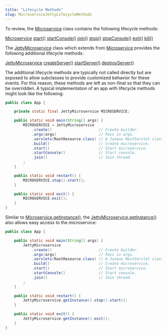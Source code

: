 ```yaml
---
title: "Lifecycle Methods"
slug: MicroserviceJettyLifecycleMethods
---
```


To review, the <a href="/site/apidocs/org/apache/juneau/microservice/Microservice.html" target="_blank">Microservice</a> class contains the
following lifecycle methods:

<tree>
<node-0><java-class><a href="/site/apidocs/org/apache/juneau/microservice/Microservice.html" target="_blank">Microservice</a></java-class></node-0>
<node-1><java-method><a href="/site/apidocs/org/apache/juneau/microservice/Microservice.html#start()" target="_blank">start()</a></java-method></node-1>
<node-1><java-method><a href="/site/apidocs/org/apache/juneau/microservice/Microservice.html#startConsole()" target="_blank">startConsole()</a></java-method></node-1>
<node-1><java-method><a href="/site/apidocs/org/apache/juneau/microservice/Microservice.html#join()" target="_blank">join()</a></java-method></node-1>
<node-1><java-method><a href="/site/apidocs/org/apache/juneau/microservice/Microservice.html#stop()" target="_blank">stop()</a></java-method></node-1>
<node-1><java-method><a href="/site/apidocs/org/apache/juneau/microservice/Microservice.html#stopConsole()" target="_blank">stopConsole()</a></java-method></node-1>
<node-1><java-method><a href="/site/apidocs/org/apache/juneau/microservice/Microservice.html#exit()" target="_blank">exit()</a></java-method></node-1>
<node-1><java-method><a href="/site/apidocs/org/apache/juneau/microservice/Microservice.html#kill()" target="_blank">kill()</a></java-method></node-1>
</tree>

The <a href="/site/apidocs/org/apache/juneau/microservice/jetty/JettyMicroservice.html" target="_blank">JettyMicroservice</a> class which extends
from <a href="/site/apidocs/org/apache/juneau/microservice/Microservice.html" target="_blank">Microservice</a> provides the following additional
lifecycle methods:

<tree>
<node-0><java-class><a href="/site/apidocs/org/apache/juneau/microservice/jetty/JettyMicroservice.html" target="_blank">JettyMicroservice</a></java-class></node-0>
<node-1><java-method><a href="/site/apidocs/org/apache/juneau/microservice/jetty/JettyMicroservice.html#createServer()" target="_blank">createServer()</a></java-method></node-1>
<node-1><java-method><a href="/site/apidocs/org/apache/juneau/microservice/jetty/JettyMicroservice.html#startServer()" target="_blank">startServer()</a></java-method></node-1>
<node-1><java-method><a href="/site/apidocs/org/apache/juneau/microservice/jetty/JettyMicroservice.html#destroyServer()" target="_blank">destroyServer()</a></java-method></node-1>
</tree>

The additional lifecycle methods are typically not called directly but are exposed to allow subclasses to provide
customized behavior for these events.
For this reason, these methods are left as non-final so that they can be overridden.
A typical implementation of an app with lifecycle methods might look like the following:

```java
public class App {

    private static final JettyMicroservice MICROSERVICE;

    public static void main(String[] args) {
        MICROSERVICE = JettyMicroservice
            .create()                     // Create builder.
            .args(args)                   // Pass in args.
            .servlets(RootResource.class) // A Juneau RestServlet class.
            .build()                      // Create microservice.
            .start()                      // Start microservice.
            .startConsole()               // Start console.
            .join()                       // Join thread.
        ;
    }

    public static void restart() {
        MICROSERVICE.stop().start();
    }

    public static void exit() {
        MICROSERVICE.exit();
    }
}
```

Similar to <a href="/site/apidocs/org/apache/juneau/microservice/Microservice.html#getInstance()" target="_blank">Microservice.getInstance()</a>,
the <a href="/site/apidocs/org/apache/juneau/microservice/jetty/JettyMicroservice.html#getInstance()" target="_blank">JettyMicroservice.getInstance()</a> also allows easy access to the microservice:

```java
public class App {

    public static void main(String[] args) {
        JettyMicroservice
            .create()                     // Create builder.
            .args(args)                   // Pass in args.
            .servlets(RootResource.class) // A Juneau RestServlet class.
            .build()                      // Create microservice.
            .start()                      // Start microservice.
            .startConsole()               // Start console.
            .join()                       // Join thread.
        ;
    }

    public static void restart() {
        JettyMicroservice.getInstance().stop().start();
    }

    public static void exit() {
        JettyMicroservice.getInstance().exit();
    }
}
```
